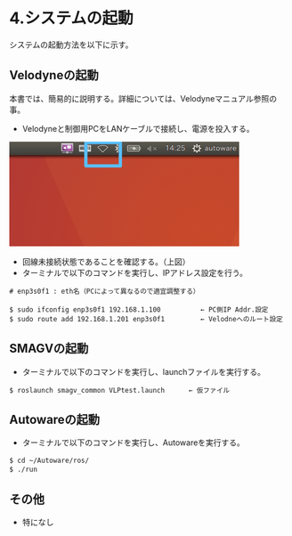 # 4.システムの起動

システムの起動方法を以下に示す。



## Velodyneの起動

本書では、簡易的に説明する。詳細については、Velodyneマニュアル参照の事。

- Velodyneと制御用PCをLANケーブルで接続し、電源を投入する。

![img](../img/0400/0401.png)

- 回線未接続状態であることを確認する。（上図）
- ターミナルで以下のコマンドを実行し、IPアドレス設定を行う。

```command
# enp3s0f1 : eth名（PCによって異なるので適宜調整する）

$ sudo ifconfig enp3s0f1 192.168.1.100          ← PC側IP Addr.設定
$ sudo route add 192.168.1.201 enp3s0f1         ← Velodneへのルート設定
```



## SMAGVの起動

- ターミナルで以下のコマンドを実行し、launchファイルを実行する。

```command
$ roslaunch smagv_common VLPtest.launch      ← 仮ファイル
```



## Autowareの起動

- ターミナルで以下のコマンドを実行し、Autowareを実行する。

```command
$ cd ~/Autoware/ros/
$ ./run
```



## その他

- 特になし


